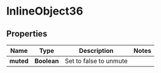 

# InlineObject36

## Properties

Name | Type | Description | Notes
------------ | ------------- | ------------- | -------------
**muted** | **Boolean** | Set to false to unmute | 



